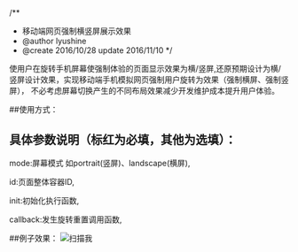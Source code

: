 /**
 * 移动端网页强制横竖屏展示效果
 * @author lyushine
 * @create 2016/10/28 update 2016/11/10
 */

使用户在旋转手机屏幕使强制体验的页面显示效果为横/竖屏,还原预期设计为横/竖屏设计效果，实现移动端手机模拟网页强制用户旋转为效果（强制横屏、强制竖屏），
不必考虑屏幕切换产生的不同布局效果减少开发维护成本提升用户体验。


##使用方式：
<script src="screenOrientation.min.js"></script>
<script>
var screenOrientation = new screenOrientation({
	mode:'portrait',//portrait(竖屏)、landscape(横屏)
	id:'wrap',
	init:function(){
	  // alert('初始化成功');
	},
	landback:function(){
	  alert("旋转成功");
	}
});
</script>
## 具体参数说明（标红为必填，其他为选填）：

mode:屏幕模式 如portrait(竖屏)、landscape(横屏),

id:页面整体容器ID,

init:初始化执行函数,

callback:发生旋转重置调用函数,

##例子效果：
![扫描我](http://s.doyo.cn/img/58/11/645f9e9e78c639001196.png)
